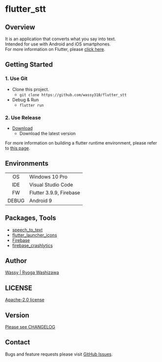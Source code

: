 # flutter_stt

## Overview

It is an application that converts what you say into text.  
Intended for use with Android and iOS smartphones.  
For more information on Flutter, please [click here](https://github.com/flutter/flutter).

## Getting Started

### 1. Use Git

- Clone this project.
  - `git clone https://github.com/wassy310/flutter_stt`
- Debug & Run
  - `flutter run`

### 2. Use Release

- [Download](https://github.com/wassy310/flutter_stt/releases)
  - Download the latest version

For more information on building a flutter runtime environment, please refer to [this page](https://docs.flutter.dev/get-started/install).

## Environments

|        |                                        |
|  :-:   | -------------------------------------- |
| OS     | Windows 10 Pro                         |
| IDE    | Visual Studio Code                     |
| FW     | Flutter 3.9.9, Firebase                |
| DEBUG  | Android 9                              |

## Packages, Tools

- [speech_to_text](https://pub.dev/packages/speech_to_text)
- [flutter_launcher_icons](https://pub.dev/packages/flutter_launcher_icons)
- [Firebase](https://firebase.google.com/)
- [firebase_crashlytics](https://firebase.google.com/docs/crashlytics)

## Author

[Wassy | Ryoga Washizawa](https://github.com/wassy310)

## LICENSE

[Apache-2.0 license](https://github.com/apache/.github/blob/main/LICENSE)

## Version

[Please see CHANGELOG](https://github.com/wassy310/flutter_stt/blob/master/CHANGELOG.md)

## Contact

Bugs and feature requests please visit [GitHub Issues](https://github.com/wassy310/flutter_stt/issues).
